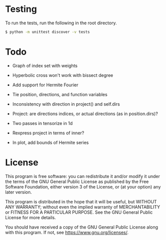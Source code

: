 # Testing

To run the tests, run the following in the root directory.

```bash
$ python -m unittest discover -v tests
```

# Todo

- Graph of index set with weights

- Hyperbolic cross won't work with bissect degree

- Add support for Hermite Fourier

- Tie position, directions, and function variables

- Inconsistency with direction in project() and self.dirs
- Project: are directions indices, or actual directions (as in position.dirs)?

- Two passes in tensorize in 1d

- Rexpress project in terms of inner?

- In plot, add bounds of Hermite series

# License

This program is free software: you can redistribute it and/or modify
it under the terms of the GNU General Public License as published by
the Free Software Foundation, either version 3 of the License, or
(at your option) any later version.

This program is distributed in the hope that it will be useful,
but WITHOUT ANY WARRANTY; without even the implied warranty of
MERCHANTABILITY or FITNESS FOR A PARTICULAR PURPOSE. See the
GNU General Public License for more details.

You should have received a copy of the GNU General Public License
along with this program. If not, see <https://www.gnu.org/licenses/>.
